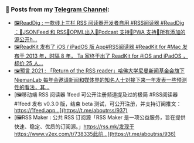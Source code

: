 ### 📰 Posts from my [Telegram Channel](https://t.me/s/aboutrss):
<!-- BLOG-POST-LIST:START -->
- [🖼ReadDig : 一款线上三栏 RSS 阅读器开发者自用 #RSS阅读器 #ReadDig ：🔸JSONFeed 和 RSS🔸OPML出入🔸Podcast 支持🔸PWA 支持🔸所有添加的源公开h...](https://t.me/aboutrss/940)
- [🖼ReadKit 发布了 iOS / iPadOS 版 App#RSS阅读器 #ReadKit for #Mac 发布于 2013 年，时隔 8 年， Ta 家终于出了 ReadKit for #iOS and iPadOS ，标价 25 人...](https://t.me/aboutrss/939)
- [🖼预言 2021 : 「Return of the RSS reader」哈佛大学尼曼新闻基金会旗下 NiemanLab 每年会邀请新闻和媒体界的知名人士对接下来一年发表一些预测性的看法，其...](https://t.me/aboutrss/938)
- [🖼移动端 RSS 阅读器 1feed 可公开注册频道提及过的极简 #RSS阅读器 #1feed 发布 v0.3.0 版，结束 beta 测试，可公开注册，并支持订阅推文：https://1feed.app...](https://t.me/aboutrss/937)
- [🖼RSS Maker : 公共 RSS 订阅源「RSS Maker 是一项公益服务，旨在提供快速、稳定、优质的订阅源。」https://rss.mk/发现于https://www.v2ex.com/t/738335此前...](https://t.me/aboutrss/936)
<!-- BLOG-POST-LIST:END -->

<!--
**AboutRSS/AboutRSS** is a ✨ _special_ ✨ repository because its `README.md` (this file) appears on your GitHub profile.

Here are some ideas to get you started:

- 🔭 I’m currently working on ...
- 🌱 I’m currently learning ...
- 👯 I’m looking to collaborate on ...
- 🤔 I’m looking for help with ...
- 💬 Ask me about ...
- 📫 How to reach me: ...
- 😄 Pronouns: ...
- ⚡ Fun fact: ...
-->
